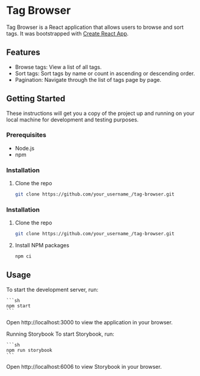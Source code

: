 # Tag Browser

Tag Browser is a React application that allows users to browse and sort tags. It was bootstrapped with [Create React App](https://github.com/facebook/create-react-app).

## Features

- Browse tags: View a list of all tags.
- Sort tags: Sort tags by name or count in ascending or descending order.
- Pagination: Navigate through the list of tags page by page.

## Getting Started

These instructions will get you a copy of the project up and running on your local machine for development and testing purposes.

### Prerequisites

- Node.js
- npm

### Installation

1. Clone the repo
    ```sh
    git clone https://github.com/your_username_/tag-browser.git
    ```
### Installation

1. Clone the repo
    ```sh
    git clone https://github.com/your_username_/tag-browser.git
    ```
2. Install NPM packages
    ```sh
    npm ci
    ```

## Usage

To start the development server, run:

    ```sh
    npm start
    ```

Open http://localhost:3000 to view the application in your browser.

Running Storybook
To start Storybook, run:

    ```sh
    npm run storybook
    ```
    
Open http://localhost:6006 to view Storybook in your browser.

